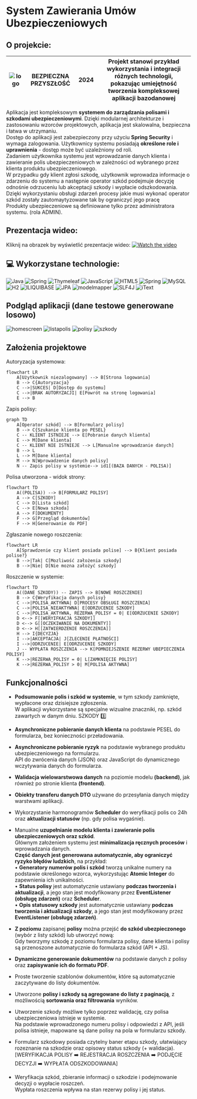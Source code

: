 #  System Zawierania Umów Ubezpieczeniowych
## O projekcie:
|![logo](https://raw.githubusercontent.com/ArkadiuszBorkowski/Insurance-Management-System/refs/heads/master/src/main/resources/static/images/logo_small.png)  |BEZPIECZNA PRZYSZŁOŚĆ | 2024 | Projekt stanowi przykład wykorzystania i integracji różnych technologii, pokazując umiejętność tworzenia kompleksowej aplikacji bazodanowej |
|--|--|--|--|

Aplikacja jest kompleksowym **systemem do zarządzania polisami i szkodami ubezpieczeniowymi**. 
Dzięki modularnej architekturze i zastosowaniu wzorców projektowych, aplikacja jest skalowalna, bezpieczna i łatwa w utrzymaniu.  
Dostęp do aplikacji jest zabezpieczony przy użyciu **Spring Security** i wymaga zalogowania. Użytkownicy systemu posiadają **określone role i uprawnienia** - dostęp może być uzależniony od roli.  
Zadaniem użytkownika systemu jest wprowadzanie danych klienta i zawieranie polis ubezpieczeniowych w zależności od wybranego przez klienta produktu ubezpieczeniowego.  
W przypadku gdy klient zgłosi szkodę, użytkownik wprowadza informacje o zdarzeniu do systemu a następnie operator szkód podejmuje decyzję odnośnie odrzuceniu lub akceptacji szkody i wypłacie odszkodowania.  
Dzięki wykorzystaniu obsługi zdarzeń procesy jakie musi wykonać operator szkód zostały zautomaytyzowane tak by ograniczyć jego pracę  
Produkty ubezpieczeniowe są definiowane tylko przez administratora systemu. (rola ADMIN).

## Prezentacja wideo: 
Kliknij na obrazek by wyświetlić prezentacje wideo: 
[![Watch the video](https://img.youtube.com/vi/MKFGANyjOtY/0.jpg)](https://www.youtube.com/watch?v=MKFGANyjOtY)

## 💻 Wykorzystane technologie:

![Java](https://img.shields.io/badge/java-%23ED8B00.svg?style=for-the-badge&logo=openjdk&logoColor=white) ![Spring](https://img.shields.io/badge/spring-%236DB33F.svg?style=for-the-badge&logo=spring&logoColor=white) ![Thymeleaf](https://img.shields.io/badge/Thymeleaf-%23005C0F.svg?style=for-the-badge&logo=Thymeleaf&logoColor=white) ![JavaScript](https://img.shields.io/badge/javascript-%23323330.svg?style=for-the-badge&logo=javascript&logoColor=%23F7DF1E) ![HTML5](https://img.shields.io/badge/html5-%23E34F26.svg?style=for-the-badge&logo=html5&logoColor=white) ![Spring](https://img.shields.io/badge/spring_security-%236DB33F.svg?style=for-the-badge&logo=springsecurity&logoColor=white) ![MySQL](https://img.shields.io/badge/mysql-4479A1.svg?style=for-the-badge&logo=mysql&logoColor=white)
![H2](https://img.shields.io/badge/H2_DATABASE-4479A1.svg?style=for-the-badge&logo=mysql&logoColor=white)  ![lLIQUIBASE](https://img.shields.io/badge/liquibase-%23E34F26.svg?style=for-the-badge&logo=liquibase&logoColor=white) ![JPA](https://img.shields.io/badge/hibernate-%23323330.svg?style=for-the-badge&logo=hibernate&logoColor=red) ![modelmapper](https://img.shields.io/badge/modelmapper-%23700.svg?style=for-the-badge&logo=modelmapper&logoColor=red) ![SLF4J](https://img.shields.io/badge/SLF4J-%23E34F26.svg?style=for-the-badge&logo=logger&logoColor=yellow) ![iText](https://img.shields.io/badge/iText-pdf-9A1.svg?style=for-the-badge&logo=iText&logoColor=yellow)

## Podgląd aplikacji (dane testowe generowane losowo)
![homescreen](https://raw.githubusercontent.com/ArkadiuszBorkowski/Insurance-Management-System/refs/heads/master/src/main/resources/static/images/HS.PNG)
![listapolis](https://raw.githubusercontent.com/ArkadiuszBorkowski/Insurance-Management-System/refs/heads/master/src/main/resources/static/images/LP.PNG)
![polisy](https://raw.githubusercontent.com/ArkadiuszBorkowski/Insurance-Management-System/refs/heads/master/src/main/resources/static/images/P.PNG)
![szkody](https://raw.githubusercontent.com/ArkadiuszBorkowski/Insurance-Management-System/refs/heads/master/src/main/resources/static/images/S.PNG)


## Założenia projektowe

Autoryzacja systemowa:

```mermaid
flowchart LR
    A[Użytkownik niezalogowany] --> B[Strona logowania]
    B --> C{Autoryzacja}
    C -->|SUKCES| D[Dostęp do systemu]
    C -->|BRAK AUTORYZACJI| E[Powrót na stronę logowania]
    E --> B
```

Zapis polisy:

```mermaid
graph TD
    A[Operator szkód] --> B[Formularz polisy]
    B --> C{Szukanie klienta po PESEL}
    C -- KLIENT ISTNIEJE --> E[Pobranie danych klienta]
    E --> M[Dane klienta]
    C -- KLIENT NIE ISTNIEJE --> L[Manualne wprowadzanie danych]
    B --> L
    L --> M[Dane klienta]
    M --> N[Wprowadzenie danych polisy]
    N -- Zapis polisy w systemie--> id1[(BAZA DANYCH - POLISA)]
```

Polisa utworzona - widok strony: 

```mermaid
flowchart TD
    A((POLISA)) --> B[FORMULARZ POLISY]
    A --> C[SZKODY]
    C --> D[Lista szkód]
    C --> E[Nowa szkoda]
    A --> F[DOKUMENTY]
    F --> G[Przegląd dokumentów]
    F --> H[Generowanie do PDF]
```

Zgłaszanie nowego roszczenia:

```mermaid
flowchart LR
    A[Sprawdzenie czy klient posiada polise] --> B{Klient posiada polise?}
    B -->|Tak| C[Mozliwość założenia szkody]
    B -->|Nie| D[Nie mozna założyć szkody]
```

Roszczenie w systemie:

```mermaid
flowchart TD
    A((DANE SZKODY)) -- ZAPIS --> B[NOWE ROSZCZENIE]
    B --> C{Weryfikacja danych polisy}
    C -->|POLISA_AKTYWNA| D[PROCESY OBSŁUGI ROSZCZENIA]
    C -->|POLISA_NIEAKTYWNA| E[ODRZUCENIE SZKODY]
    C -->|POLISA_AKTYWNA, REZERWA_POLISY = 0| E[ODRZUCENIE SZKODY]
    D <--> F[[WERYIFKACJA SZKODY]] 
    D <--> G[[OCZEKIWANIE NA DOKUMENTY]] 
    D <--> H[[ZATWIERDZENIE ROSZCZENIA]] 
    H --> I{DECYZJA}
    I -->|AKCEPTACJA| J[ZLECENIE PŁATNOŚCI]
    I -->|ODRZUCENIE| E[ODRZUCENIE SZKODY]
    J -- WYPŁATA ROSZCZENIA --> K[POMNIEJSZENIE REZERWY UBEPIECZENIA POLISY]
    K -->|REZERWA_POLISY = 0| L[ZAMKNIĘCIE POLISY]
    K -->|REZERWA_POLISY > 0| M[POLISA AKTYWNA]
```

## Funkcjonalności


 - **Podsumowanie polis i szkód w systemie**, w tym szkody zamknięte, wypłacone oraz dzisiejsze zgłoszenia.  
W aplikacji wykorzystane są specjalne wizualne znaczniki, np. szkód zawartych w danym dniu. SZKODY  3️⃣
- **Asynchroniczne pobieranie danych  klienta**  na podstawie PESEL do formularza, bez konieczności przeładowania.  
- **Asynchroniczne pobieranie ryzyk**  na podstawie wybranego produktu ubezpieczeniowego na formularzu.  
API do zwrócenia danych (JSON) oraz JavaScript do dynamicznego wczytywania danych do formularza.

- **Walidacja wielowarstwowa  danych**  na poziomie modelu  **(backend)**, jak również po stronie klienta  **(frontend)**.

- **Obiekty transferu danych  DTO**  używane do przesyłania danych między warstwami aplikacji.

- Wykorzystanie  harmonogramów **Scheduler**  do weryfikacji polis co 24h oraz  **aktualizacji statusów**  (np. gdy polisa wygaśnie).

- Manualne  **uzupełnianie modelu klienta i zawieranie polis ubezpieczeniowych oraz szkód**.  
Głównym założeniem systemu jest  **minimalizacja ręcznych procesów**  i wprowadzania danych.  
**Część danych jest generowana automatycznie, aby ograniczyć ryzyko błędów ludzkich**, na przykład:  
•  **Generatory numerów polis i szkód**  tworzą unikalne numery na podstawie określonego wzorca, wykorzystując  **Atomic Integer**  do zapewnienia ich unikalności.  
•  **Status polisy**  jest automatycznie ustawiany  **podczas tworzenia i aktualizacji**, a jego stan jest modyfikowany przez  **EventListener  (obsługę zdarzeń)**  oraz  **Scheduler**.  
•  **Opis statusowy szkody**  jest automatycznie ustawiany  **podczas tworzenia i aktualizacji szkody**, a jego stan jest modyfikowany przez  **EventListener  (obsługę zdarzeń)**.

- **Z poziomu**  zapisanej  **polisy**  można przejść  **do szkód ubezpieczonego**  (wybór z listy szkód) lub utworzyć nową:  
Gdy tworzymy szkodę z poziomu formularza polisy, dane klienta i polisy są przenoszone automatycznie do formularza szkód (API + JS).

- **Dynamiczne generowanie dokumentów**  na podstawie danych z polisy oraz  **zapisywanie ich do formatu PDF**.  
- Proste tworzenie szablonów dokumentów, które są automatycznie zaczytywane do listy dokumentów.

- Utworzone  **polisy i szkody są agregowane do listy z paginacją**, z możliwością  **sortowania oraz filtrowania**  wyników.

- Utworzenie szkody możliwe tylko poprzez walidację, czy polisa ubezpieczeniowa istnieje w systemie.  
Na podstawie wprowadzonego numeru polisy i odpowiedzi z API, jeśli polisa istnieje, mapowane są dane polisy na pola w formularzu szkody.

- Formularz szkodowy posiada czytelny baner etapu szkody, ułatwiający rozeznanie na szkodzie oraz opisowy status szkody (+ walidacja).  
[WERYFIKACJA POLISY ➡️ REJESTRACJA ROSZCZENIA ➡️ PODJĘCIE DECYZJI ➡️ WYPŁATA ODSZKODOWANIA]

- Weryfikacja szkód, zbieranie informacji o szkodzie i podejmowanie decyzji o wypłacie roszczeń.  
Wypłata roszczenia wpływa na stan rezerwy polisy i jej status.


